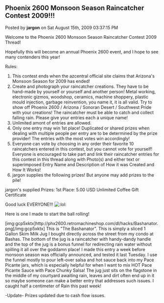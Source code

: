 ## Phoenix 2600 Monsoon Season Raincatcher Contest 2009!!!
Posted by **jargon** on Sat August 15th, 2009 03:37:15 PM

Welcome to the Phoenix 2600 Monsoon Season Raincatcher Contest 2009 Thread!

Hopefully this will become an annual Phoenix 2600 event, and I hope to see many contenders this year!

Rules:
1. This contest ends when the azcentral official site claims that Arizona's Monsoon Season for 2009 has ended!
2. Create and photograph your raincatcher creations. They have to be hand-made by yourself or yourself and another person! Metal working, electronic gizmos, woodshop, ceramics, machine shoppery, plastic mould injection, garbage reinvention, you name it, it is all valid. Try to show off Phoenix 2600 / Arizona / Sonoran Desert / Southwest Pride with your creations! The raincatcher must be able to catch and collect falling rain. Please give your entries each a unique name!
3. Unlimited amont of entries are allowed.
4. Only one entry may win 1st place! Duplicated or shared prizes when dealing with multiple people per entry are to be determined by the prize provider! The entries with the most votes win accordingly!
5. Everyone can vote by choosing in any order their favorite 10 raincatchers entered in this contest, but you cannot vote for yourself! Everyone is encouraged to take part and link their raincatcher entries for this contest in this thread along with Photo(s) and either text or superimposed Entry Name and Description of How it was Created and How It Works!
6. jargon supplies the following prizes! But anyone may add prizes to the pile!

jargon's supplied Prizes:
1st Place: 5.00 USD Unlimited Coffee Gift Certificate

Good luck EVERYONE!!! <!-- s:lol: --><img src="{SMILIES_PATH}/icon_lol.gif" alt=":lol:" title="Laughing" /><!-- s:lol: --> 

Here is one I made to start the ball rolling!

[img:gcp5xktx]http&#58;//phx2600&#46;retromachineshop&#46;com/dl/hacks/Bashanator&#46;png[/img:gcp5xktx]
This is &quot;The Bashanator&quot;. This is simply a sliced 1 Gallon Skim Milk Jug I bought directly across the street from my condo at Bashas. The bottom of the jug is a raincatcher with handy-dandy handle and the top of the jug is a bonus funnel for redirecting rain water without spilling it all over the goddamn place! I made this entry a week before monsoon season was officially announced, and tested it last Tuesday. I use the funnel mostly to pour left-over salsa and hot sauce back into my Pace Picante jars, which is especially helpful for when I want to mix HOT Pace Picante Sauce with Pace Chunky Salsa! The jug just sits on the flagstone in the middle of my courtyard awaiting rain, leaves and dirt often end up in it so maybe someone can make a better entry that addresses such issues. I caught half a centimeter of Rain this past week!

-Update-
Prizes updated due to cash flow issues.
